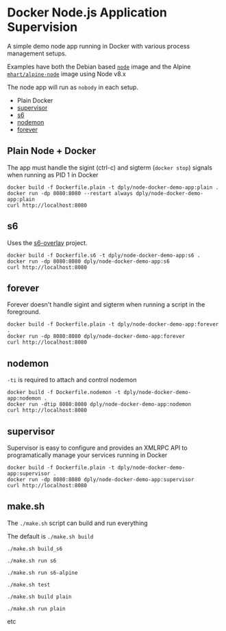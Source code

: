 # Docker Node.js Application Supervision

A simple demo node app running in Docker with various process management setups.

Examples have both the Debian based [`node`](https://hub.docker.com/_/node) image and
 the Alpine [`mhart/alpine-node`](https://hub.docker.com/r/mhart/alpine-node) image using Node v8.x

The node app will run as `nobody` in each setup. 

- Plain Docker
- [supervisor](http://supervisord.org/)
- [s6](http://skarnet.org/software/s6/overview.html)
- [nodemon](https://nodemon.io/)
- [forever](https://github.com/foreverjs/forever)

## Plain Node + Docker

The app must handle the sigint (ctrl-c) and sigterm (`docker stop`) signals when running as PID 1 in Docker

    docker build -f Dockerfile.plain -t dply/node-docker-demo-app:plain .
    docker run -dp 8080:8080 --restart always dply/node-docker-demo-app:plain
    curl http://localhost:8080

## s6

Uses the [s6-overlay](https://github.com/just-containers/s6-overlay) project.

    docker build -f Dockerfile.s6 -t dply/node-docker-demo-app:s6 .
    docker run -dp 8080:8080 dply/node-docker-demo-app:s6
    curl http://localhost:8080

## forever

Forever doesn't handle sigint and sigterm when running a script in the foreground.

    docker build -f Dockerfile.plain -t dply/node-docker-demo-app:forever .
    docker run -dp 8080:8080 dply/node-docker-demo-app:forever
    curl http://localhost:8080

## nodemon

`-ti` is required to attach and control nodemon

    docker build -f Dockerfile.nodemon -t dply/node-docker-demo-app:nodemon .
    docker run -dtip 8080:8080 dply/node-docker-demo-app:nodemon
    curl http://localhost:8080

## supervisor

Supervisor is easy to configure and provides an XMLRPC API to programatically
manage your services running in Docker

    docker build -f Dockerfile.plain -t dply/node-docker-demo-app:supervisor .
    docker run -dp 8080:8080 dply/node-docker-demo-app:supervisor
    curl http://localhost:8080

## make.sh

The `./make.sh` script can build and run everything

The default is `./make.sh build`

`./make.sh build_s6`

`./make.sh run s6`

`./make.sh run s6-alpine`

`./make.sh test`

`./make.sh build plain`

`./make.sh run plain`

etc
